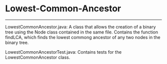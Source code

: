 # Lowest-Common-Ancestor
-----------------------------------------------------------
LowestCommonAncestor.java:
A class that allows the creation of a binary tree using the Node class contained in the same file.
Contains the function findLCA, which finds the lowest commong ancestor of any two nodes in the binary tree.

LowestCommonAncestorTest.java:
Contains tests for the LowestCommonAncestor class.


